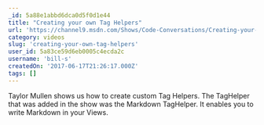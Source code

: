 ```yaml
---
_id: 5a88e1abbd6dca0d5f0d1e44
title: "Creating your own Tag Helpers"
url: 'https://channel9.msdn.com/Shows/Code-Conversations/Creating-your-own-Tag-Helpers'
category: videos
slug: 'creating-your-own-tag-helpers'
user_id: 5a83ce59d6eb0005c4ecda2c
username: 'bill-s'
createdOn: '2017-06-17T21:26:17.000Z'
tags: []
---
```


Taylor Mullen shows us how to create custom Tag Helpers. The TagHelper that was added in the show was the Markdown TagHelper. It enables you to write Markdown in your Views.
